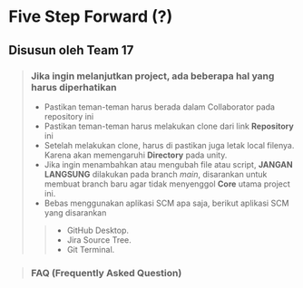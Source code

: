 # Five Step Forward (?)
## Disusun oleh Team 17


> ### Jika ingin melanjutkan project, ada beberapa hal yang harus diperhatikan
> - Pastikan teman-teman harus berada dalam Collaborator pada repository ini
> - Pastikan teman-teman harus melakukan clone dari link **Repository** ini
> - Setelah melakukan clone, harus di pastikan juga letak local filenya. Karena akan memengaruhi **Directory** pada unity.
> - Jika ingin menambahkan atau mengubah file atau script, **JANGAN LANGSUNG** dilakukan pada branch *main*, disarankan untuk membuat branch baru agar tidak menyenggol **Core** utama project ini.
> - Bebas menggunakan aplikasi SCM apa saja, berikut aplikasi SCM yang disarankan
>> - GitHub Desktop.
>> - Jira Source Tree.
>> - Git Terminal.



> ### FAQ (Frequently Asked Question)
